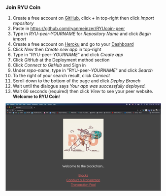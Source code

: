 ### Join RYU Coin

1. Create a free account on [GitHub](https://github.com/join), click *+* in top-right then click *Import repository* 
2. Paste in https://github.com/ryanmeinzer/RYUcoin-peer
3. Type in *RYU-peer-YOURNAME* for *Repository Name* and click *Begin import*
5. Create a free account on [Heroku](https://signup.heroku.com/login) and go to your [Dashboard](https://dashboard.heroku.com/apps)
6. Click *New* then *Create new app* in top-right
7. Type in "RYU-peer-*YOURNAME*" and click *Create app*
8. Click *GitHub* at the Deployment method section
9. Click *Connect to GitHub* and Sign in
10. Under *repo-name*, type in "RYU-peer-*YOURNAME*" and click *Search*
11. To the right of your search result, click *Connect*
12. Scroll down to the bottom of the page and click *Deploy Branch*
13. Wait until the dialogue says *Your app was successfully deployed.*
14. Wait 60 seconds (required) then click *View* to see your peer website. **Welcome to RYU Coin**!

![RYU Coin Screenshot](RYU-Coin-Screenshot.png)